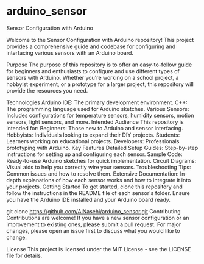 # arduino_sensor
Sensor Configuration with Arduino

Welcome to the Sensor Configuration with Arduino repository! This project provides a comprehensive guide and codebase for configuring and interfacing various sensors with an Arduino board.

Purpose
The purpose of this repository is to offer an easy-to-follow guide for beginners and enthusiasts to configure and use different types of sensors with Arduino. Whether you're working on a school project, a hobbyist experiment, or a prototype for a larger project, this repository will provide the resources you need.

Technologies
Arduino IDE: The primary development environment.
C++: The programming language used for Arduino sketches.
Various Sensors: Includes configurations for temperature sensors, humidity sensors, motion sensors, light sensors, and more.
Intended Audience
This repository is intended for:
Beginners: Those new to Arduino and sensor interfacing.
Hobbyists: Individuals looking to expand their DIY projects.
Students: Learners working on educational projects.
Developers: Professionals prototyping with Arduino.
Key Features
Detailed Setup Guides: Step-by-step instructions for setting up and configuring each sensor.
Sample Code: Ready-to-use Arduino sketches for quick implementation.
Circuit Diagrams: Visual aids to help you correctly wire your sensors.
Troubleshooting Tips: Common issues and how to resolve them.
Extensive Documentation: In-depth explanations of how each sensor works and how to integrate it into your projects.
Getting Started
To get started, clone this repository and follow the instructions in the README file of each sensor's folder. Ensure you have the Arduino IDE installed and your Arduino board ready.

git clone https://github.com/AlNasehi/arduino_sensor.git
Contributing
Contributions are welcome! If you have a new sensor configuration or an improvement to existing ones, please submit a pull request. For major changes, please open an issue first to discuss what you would like to change.

License
This project is licensed under the MIT License - see the LICENSE file for details.